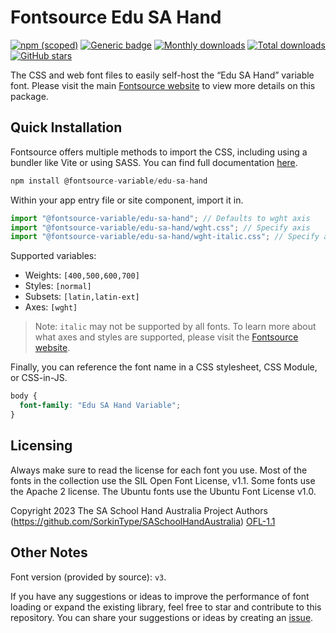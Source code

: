 # Fontsource Edu SA Hand

[![npm (scoped)](https://img.shields.io/npm/v/@fontsource-variable/edu-sa-hand?color=brightgreen)](https://www.npmjs.com/package/@fontsource-variable/edu-sa-hand) [![Generic badge](https://img.shields.io/badge/fontsource-passing-brightgreen)](https://github.com/fontsource/fontsource) [![Monthly downloads](https://badgen.net/npm/dm/@fontsource-variable/edu-sa-hand)](https://github.com/fontsource/fontsource) [![Total downloads](https://badgen.net/npm/dt/@fontsource-variable/edu-sa-hand)](https://github.com/fontsource/fontsource) [![GitHub stars](https://img.shields.io/github/stars/fontsource/fontsource.svg?style=social&label=Star)](https://github.com/fontsource/fontsource/stargazers)

The CSS and web font files to easily self-host the “Edu SA Hand” variable font. Please visit the main [Fontsource website](https://fontsource.org/fonts/edu-sa-hand) to view more details on this package.

## Quick Installation

Fontsource offers multiple methods to import the CSS, including using a bundler like Vite or using SASS. You can find full documentation [here](https://fontsource.org/docs/getting-started/introduction).

```javascript
npm install @fontsource-variable/edu-sa-hand
```

Within your app entry file or site component, import it in.

```javascript
import "@fontsource-variable/edu-sa-hand"; // Defaults to wght axis
import "@fontsource-variable/edu-sa-hand/wght.css"; // Specify axis
import "@fontsource-variable/edu-sa-hand/wght-italic.css"; // Specify axis and style
```

Supported variables:
- Weights: `[400,500,600,700]`
- Styles: `[normal]`
- Subsets: `[latin,latin-ext]`
- Axes: `[wght]`

> Note: `italic` may not be supported by all fonts. To learn more about what axes and styles are supported, please visit the [Fontsource website](https://fontsource.org/fonts/edu-sa-hand).

Finally, you can reference the font name in a CSS stylesheet, CSS Module, or CSS-in-JS.

```css
body {
  font-family: "Edu SA Hand Variable";
}
```

## Licensing
Always make sure to read the license for each font you use. Most of the fonts in the collection use the SIL Open Font License, v1.1. Some fonts use the Apache 2 license. The Ubuntu fonts use the Ubuntu Font License v1.0.

Copyright 2023 The SA School Hand Australia Project Authors (https://github.com/SorkinType/SASchoolHandAustralia)
[OFL-1.1](https://openfontlicense.org)

## Other Notes
Font version (provided by source): `v3`.

If you have any suggestions or ideas to improve the performance of font loading or expand the existing library, feel free to star and contribute to this repository. You can share your suggestions or ideas by creating an [issue](https://github.com/fontsource/fontsource/issues).